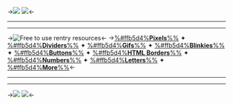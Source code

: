 ->![](https://files.catbox.moe/vjbufz.png)
![](https://files.catbox.moe/7c071t.png)<-
***
***
 
->![Free to use rentry resources](https://files.catbox.moe/zhpp26.png)<-
->[%#ffb5d4%**Pixels**%%](https://rentry.co/borderpixels) ✦ [%#ffb5d4%**Dividers**%%](https://rentry.co/borderdividers) ✦ [%#ffb5d4%**Gifs**%%](https://rentry.co/bordergraphics) ✦ [%#ffb5d4%**Blinkies**%%](https://rentry.co/borderblinkies) ✦ [%#ffb5d4%**Buttons**%%](https://rentry.co/borderbuttons) ✦ [%#ffb5d4%**HTML Borders**%%](htmlborders) ✦ [%#ffb5d4%**Numbers**%%](https://rentry.co/numbering) ✦ [%#ffb5d4%**Letters**%%](https://rentry.co/lettering) ✦ [%#ffb5d4%**More**%%](bordermore)<-
 
 ***
***
->![](https://files.catbox.moe/61fv89.png)
![](https://files.catbox.moe/vjbufz.png)<-